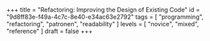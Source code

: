 +++
title = "Refactoring: Improving the Design of Existing Code"
id = "9d8ff83e-f49a-4c7c-8e40-e34ac63e2792"
tags = [ "programming", "refactoring", "patronen", "readability" ]
levels = [ "novice", "mixed", "reference" ]
draft = false
+++
